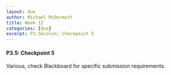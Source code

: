 ```yaml
---
layout: due
author: Michael McDermott
title: Week 12
categories: [due]
excerpt: P3.5&colon; Checkpoint 5
---
```

#### P3.5: Checkpoint 5
Various, check Blackboard for specific submission requirements.
